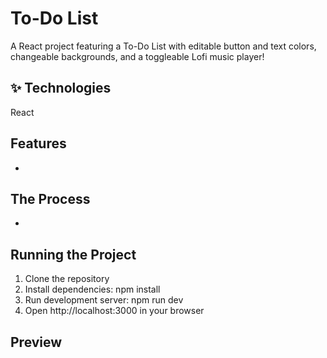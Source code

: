 # To-Do List
A React project featuring a To-Do List with editable button and text colors, changeable backgrounds, and a toggleable Lofi music player! 

## ✨ Technologies
React

## Features
- 

## The Process
- 

## Running the Project
1. Clone the repository
2. Install dependencies: npm install
3. Run development server: npm run dev
4. Open http://localhost:3000 in your browser

## Preview
